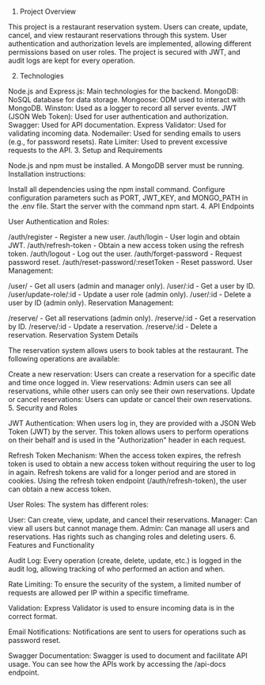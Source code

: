 1. Project Overview

This project is a restaurant reservation system. Users can create, update, cancel, and view restaurant reservations through this system. User authentication and authorization levels are implemented, allowing different permissions based on user roles. The project is secured with JWT, and audit logs are kept for every operation.

2. Technologies

Node.js and Express.js: Main technologies for the backend.
MongoDB: NoSQL database for data storage.
Mongoose: ODM used to interact with MongoDB.
Winston: Used as a logger to record all server events.
JWT (JSON Web Token): Used for user authentication and authorization.
Swagger: Used for API documentation.
Express Validator: Used for validating incoming data.
Nodemailer: Used for sending emails to users (e.g., for password resets).
Rate Limiter: Used to prevent excessive requests to the API.
3. Setup and Requirements

Node.js and npm must be installed.
A MongoDB server must be running.
Installation instructions:

Install all dependencies using the npm install command.
Configure configuration parameters such as PORT, JWT_KEY, and MONGO_PATH in the .env file.
Start the server with the command npm start.
4. API Endpoints

User Authentication and Roles:

/auth/register - Register a new user.
/auth/login - User login and obtain JWT.
/auth/refresh-token - Obtain a new access token using the refresh token.
/auth/logout - Log out the user.
/auth/forget-password - Request password reset.
/auth/reset-password/:resetToken - Reset password.
User Management:

/user/ - Get all users (admin and manager only).
/user/:id - Get a user by ID.
/user/update-role/:id - Update a user role (admin only).
/user/:id - Delete a user by ID (admin only).
Reservation Management:

/reserve/ - Get all reservations (admin only).
/reserve/:id - Get a reservation by ID.
/reserve/:id - Update a reservation.
/reserve/:id - Delete a reservation.
Reservation System Details

The reservation system allows users to book tables at the restaurant. The following operations are available:

Create a new reservation: Users can create a reservation for a specific date and time once logged in.
View reservations: Admin users can see all reservations, while other users can only see their own reservations.
Update or cancel reservations: Users can update or cancel their own reservations.
5. Security and Roles

JWT Authentication: When users log in, they are provided with a JSON Web Token (JWT) by the server. This token allows users to perform operations on their behalf and is used in the "Authorization" header in each request.

Refresh Token Mechanism: When the access token expires, the refresh token is used to obtain a new access token without requiring the user to log in again. Refresh tokens are valid for a longer period and are stored in cookies. Using the refresh token endpoint (/auth/refresh-token), the user can obtain a new access token.

User Roles: The system has different roles:

User: Can create, view, update, and cancel their reservations.
Manager: Can view all users but cannot manage them.
Admin: Can manage all users and reservations. Has rights such as changing roles and deleting users.
6. Features and Functionality

Audit Log: Every operation (create, delete, update, etc.) is logged in the audit log, allowing tracking of who performed an action and when.

Rate Limiting: To ensure the security of the system, a limited number of requests are allowed per IP within a specific timeframe.

Validation: Express Validator is used to ensure incoming data is in the correct format.

Email Notifications: Notifications are sent to users for operations such as password reset.

Swagger Documentation: Swagger is used to document and facilitate API usage. You can see how the APIs work by accessing the /api-docs endpoint.